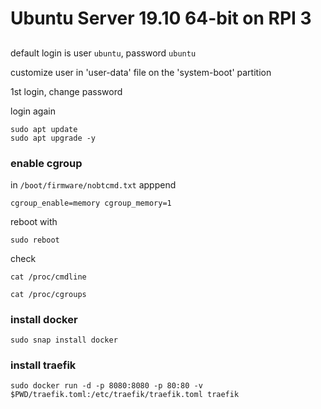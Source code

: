 # Ubuntu Server 19.10 64-bit on RPI 3

##

##

default login is user `ubuntu`, password `ubuntu`

customize user in 'user-data' file on the 'system-boot' partition

1st login, change password

login again

```
sudo apt update
sudo apt upgrade -y
```

### enable cgroup


in `/boot/firmware/nobtcmd.txt`
apppend
```
cgroup_enable=memory cgroup_memory=1
```

reboot with

```
sudo reboot
```

check

```
cat /proc/cmdline
```

```
cat /proc/cgroups
```

### install docker

```
sudo snap install docker
```

### install traefik

```
sudo docker run -d -p 8080:8080 -p 80:80 -v $PWD/traefik.toml:/etc/traefik/traefik.toml traefik
```
